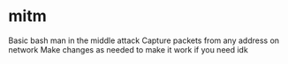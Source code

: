 # mitm
Basic bash man in the middle attack
Capture packets from any address on network
Make changes as needed to make it work if you need idk
